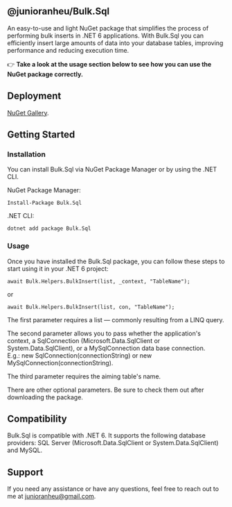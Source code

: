 ## @junioranheu/Bulk.Sql

An easy-to-use and light NuGet package that simplifies the process of performing bulk inserts in .NET 6 applications. With Bulk.Sql you can efficiently insert large amounts of data into your database tables, improving performance and reducing execution time.

👉 <b>Take a look at the usage section below to see how you can use the NuGet package correctly.</b>

## Deployment

[NuGet Gallery](https://www.nuget.org/packages/Bulk.Sql/).

## Getting Started
### Installation

You can install Bulk.Sql via NuGet Package Manager or by using the .NET CLI.

NuGet Package Manager:

```
Install-Package Bulk.Sql
```

.NET CLI:

```
dotnet add package Bulk.Sql
```

### Usage

Once you have installed the Bulk.Sql package, you can follow these steps to start using it in your .NET 6 project:

```
await Bulk.Helpers.BulkInsert(list, _context, "TableName");
```

or

```
await Bulk.Helpers.BulkInsert(list, con, "TableName");
```

The first parameter requires a list — commonly resulting from a LINQ query.

The second parameter allows you to pass whether the application's context, a SqlConnection (Microsoft.Data.SqlClient or System.Data.SqlClient), or a MySqlConnection data base connection.<br/>
E.g.: new SqlConnection(connectionString) or new MySqlConnection(connectionString).

The third parameter requires the aiming table's name.

There are other optional parameters. Be sure to check them out after downloading the package.

## Compatibility

Bulk.Sql is compatible with .NET 6. It supports the following database providers: SQL Server (Microsoft.Data.SqlClient or System.Data.SqlClient) and MySQL.

## Support

If you need any assistance or have any questions, feel free to reach out to me at junioranheu@gmail.com.
